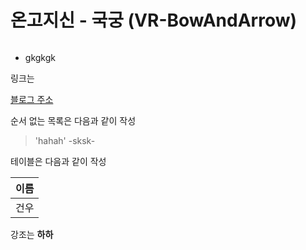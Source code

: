 # 온고지신 - 국궁 (VR-BowAndArrow)

```c++

```

- gkgkgk

링크는

[블로그 주소]()

순서 없는 목록은 다음과 같이 작성


> 'hahah' -sksk-

테이블은 다음과 같이 작성

이름|
---|
건우|


강조는
**하하**

